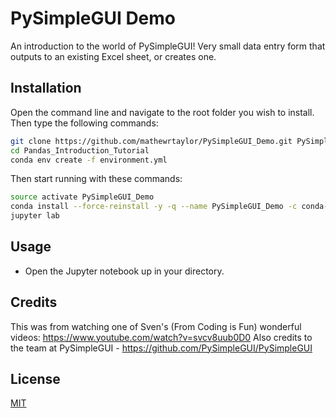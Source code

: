 # PySimpleGUI Demo
An introduction to the world of PySimpleGUI! 
Very small data entry form that outputs to an existing Excel sheet, or creates one.

## Installation

Open the command line and navigate to the root folder you wish to install. Then type the following commands:
```bash
git clone https://github.com/mathewrtaylor/PySimpleGUI_Demo.git PySimpleGUI_Demo
cd Pandas_Introduction_Tutorial
conda env create -f environment.yml
```
Then start running with these commands:
```bash
source activate PySimpleGUI_Demo
conda install --force-reinstall -y -q --name PySimpleGUI_Demo -c conda-forge --file requirements.txt
jupyter lab
```
## Usage
- Open the Jupyter notebook up in your directory.

## Credits
This was from watching one of Sven's (From Coding is Fun) wonderful videos: https://www.youtube.com/watch?v=svcv8uub0D0
Also credits to the team at PySimpleGUI - https://github.com/PySimpleGUI/PySimpleGUI


## License
[MIT](https://choosealicense.com/licenses/mit/)
